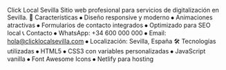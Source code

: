 Click Local Sevilla
Sitio web profesional para servicios de digitalización en Sevilla.
🚀 Características
⦁	Diseño responsive y moderno
⦁	Animaciones atractivas
⦁	Formularios de contacto integrados
⦁	Optimizado para SEO local
📞 Contacto
⦁	WhatsApp: +34 600 000 000
⦁	Email: hola@clicklocalsevilla.com
⦁	Localización: Sevilla, España
🛠️ Tecnologías utilizadas
⦁	HTML5
⦁	CSS3 con variables personalizadas
⦁	JavaScript vanilla
⦁	Font Awesome Icons
⦁	Netlify para hosting
